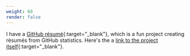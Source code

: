 ```yaml
---
weight: 60
render: false
---
```

I have a [GitHub résumé][my-resume]{:target="_blank"}, which is a fun project creating résumés from GitHub statistics. Here's the a [link to the project itself][resume]{:target="_blank"}.

[my-resume]: http://resume.github.io/?justusadam
[resume]: https://github.com/resume/resume.github.com
